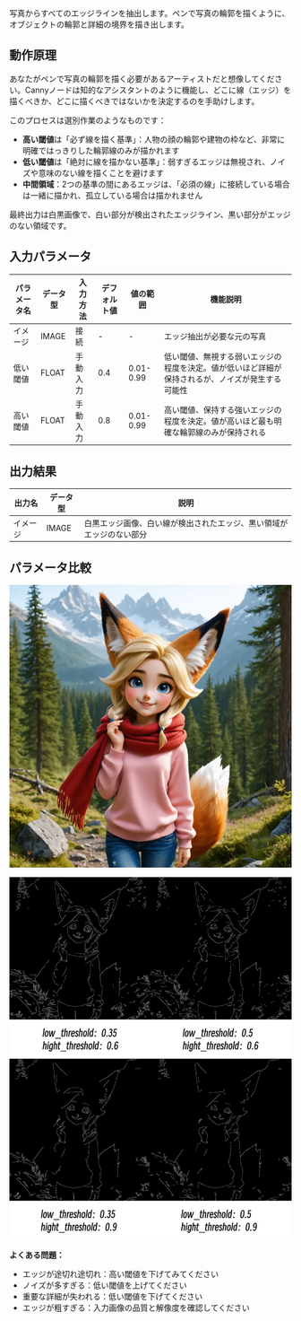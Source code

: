 写真からすべてのエッジラインを抽出します。ペンで写真の輪郭を描くように、オブジェクトの輪郭と詳細の境界を描き出します。

## 動作原理

あなたがペンで写真の輪郭を描く必要があるアーティストだと想像してください。Cannyノードは知的なアシスタントのように機能し、どこに線（エッジ）を描くべきか、どこに描くべきではないかを決定するのを手助けします。

このプロセスは選別作業のようなものです：
- **高い閾値**は「必ず線を描く基準」：人物の顔の輪郭や建物の枠など、非常に明確ではっきりした輪郭線のみが描かれます
- **低い閾値**は「絶対に線を描かない基準」：弱すぎるエッジは無視され、ノイズや意味のない線を描くことを避けます
- **中間領域**：2つの基準の間にあるエッジは、「必須の線」に接続している場合は一緒に描かれ、孤立している場合は描かれません

最終出力は白黒画像で、白い部分が検出されたエッジライン、黒い部分がエッジのない領域です。

## 入力パラメータ

| パラメータ名 | データ型 | 入力方法 | デフォルト値 | 値の範囲 | 機能説明 |
|-------------|----------|----------|-------------|----------|----------|
| イメージ | IMAGE | 接続 | - | - | エッジ抽出が必要な元の写真 |
| 低い閾値 | FLOAT | 手動入力 | 0.4 | 0.01-0.99 | 低い閾値、無視する弱いエッジの程度を決定。値が低いほど詳細が保持されるが、ノイズが発生する可能性 |
| 高い閾値 | FLOAT | 手動入力 | 0.8 | 0.01-0.99 | 高い閾値、保持する強いエッジの程度を決定。値が高いほど最も明確な輪郭線のみが保持される |

## 出力結果

| 出力名 | データ型 | 説明 |
|--------|----------|------|
| イメージ | IMAGE | 白黒エッジ画像、白い線が検出されたエッジ、黒い領域がエッジのない部分 |

## パラメータ比較

![元画像](./asset/input.webp)


![パラメータ比較](./asset/compare.webp)

**よくある問題：**
- エッジが途切れ途切れ：高い閾値を下げてみてください
- ノイズが多すぎる：低い閾値を上げてください
- 重要な詳細が失われる：低い閾値を下げてください
- エッジが粗すぎる：入力画像の品質と解像度を確認してください
